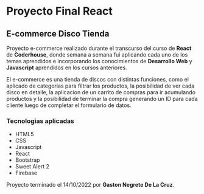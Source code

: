 # Proyecto Final React
## E-commerce Disco Tienda

Proyecto e-commerce realizado durante el transcurso del curso de **React** de **Coderhouse**, donde semana a semana fui aplicando cada uno de los temas aprendidos e incorporando
los conocimientos de **Desarrollo Web** y **Javascript** aprendidos en los cursos anteriores.

El e-commerce es una tienda de discos con distintas funciones, como el aplicado de categorias para filtrar los productos, la posibilidad de ver cada disco en detalle, la aplicacion de un carrito de compras para ir acumulando productos y la posibilidad de terminar la compra generando un ID para cada cliente luego de completar el formulario de datos.

### Tecnologias aplicadas

- HTML5
- CSS
- Javascript
- React
- Bootstrap
- Sweet Alert 2
- Firebase



Proyecto terminado el 14/10/2022 por **Gaston Negrete De La Cruz**.
